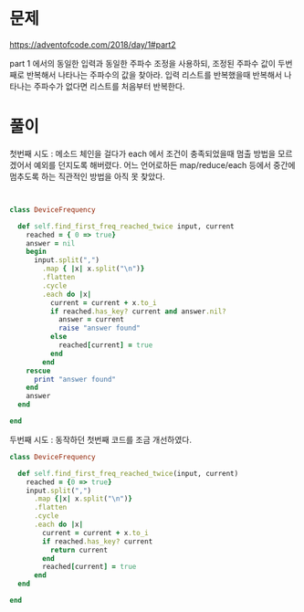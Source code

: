 
# 문제
https://adventofcode.com/2018/day/1#part2

part 1 에서의 동일한 입력과 동일한 주파수 조정을 사용하되, 조정된 주파수 값이 두번째로 반복해서 나타나는 주파수의 값을 찾아라. 입력 리스트를 반복했을때 반복해서 나타나는 주파수가 없다면 리스트를 처음부터 반복한다.


# 풀이

첫번째 시도 : 메소드 체인을 걸다가 each 에서 조건이 충족되었을때 멈출 방법을 모르겠어서 예외를 던지도록 해버렸다. 어느 언어로하든 map/reduce/each 등에서 중간에 멈추도록 하는 직관적인 방법을 아직 못 찾았다.

```ruby


class DeviceFrequency

  def self.find_first_freq_reached_twice input, current
    reached = { 0 => true}
    answer = nil
    begin
      input.split(",")
        .map { |x| x.split("\n")}
        .flatten
        .cycle
        .each do |x|
          current = current + x.to_i
          if reached.has_key? current and answer.nil?
            answer = current
            raise "answer found"
          else
            reached[current] = true
          end
        end
    rescue
      print "answer found"
    end
    answer
  end

end
```

두번째 시도 : 동작하던 첫번째 코드를 조금 개선하였다.

```ruby
class DeviceFrequency

  def self.find_first_freq_reached_twice(input, current)
    reached = {0 => true}
    input.split(",")
      .map {|x| x.split("\n")}
      .flatten
      .cycle
      .each do |x|
        current = current + x.to_i
        if reached.has_key? current
          return current
        end
        reached[current] = true
      end
  end

end
```
